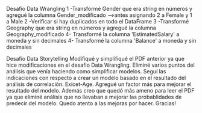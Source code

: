Desafio Data Wrangling
1 -Transformé Gender que era string en números y agregué la columna Gender_modificado -->antes asignando 2 a Female y 1 a Male
2 -Verificar si hay duplicados en todo el DataFrame
3 -Transformé Geography que era string en números y agregué la columna Geography_modificado
4- Transformé la columna 'EstimatedSalary' a moneda y sin decimales
4- Transformé la columna 'Balance' a moneda y sin decimales

Desafio Data Storytelling
Modifiqué y simplifiqué el PDF anterior ya que hice modificaciones en el desafio Data Wrangling.
Eliminé varios puntos del análisis que venía haciendo como simplificar modelos. Seguí las indicaciones con respecto a crear un modelo basado en el resultado del análisis
de correlación. Exicet-Age. Agregué un factor más para mejorar el resultado del modelo. Además creo que quedó más ameno para leer el PDF ya que eliminé análisis que no llevaban a mejorar
las probablidades de predecir del modelo. Quedo atento a las mejoras por hacer. Gracias!

